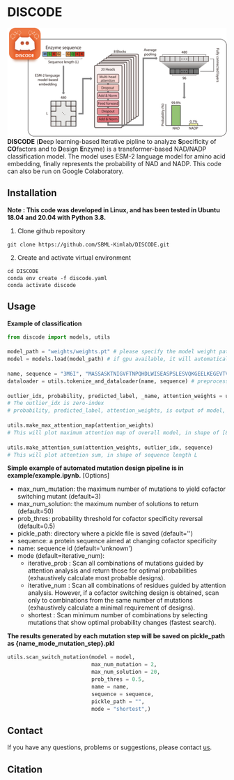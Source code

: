 # DISCODE
![DISCODE](/DISCODE.png)
**DISCODE** (**D**eep learning-based **I**terative pipline to analyze **S**pecificity of **CO**factors and to **D**esign **E**nzyme) is a transformer-based NAD/NADP classification model. The model uses ESM-2 language model for amino acid embedding, finally represents the probability of NAD and NADP. This code can also be run on Google Colaboratory.

## Installation
**Note : This code was developed in Linux, and has been tested in Ubuntu 18.04 and 20.04 with Python 3.8.**
1. Clone github repository
```
git clone https://github.com/SBML-Kimlab/DISCODE.git
```
2. Create and activate virtual environment
```
cd DISCODE
conda env create -f discode.yaml
conda activate discode
```

## Usage
**Example of classification**
```python
from discode import models, utils

model_path = "weights/weights.pt" # please specify the model weight path
model = models.load(model_path) # if gpu available, it will automatically load on gpu

name, sequence = "3M6I", "MASSASKTNIGVFTNPQHDLWISEASPSLESVQKGEELKEGEVTVAVRSTGICGSDVHFWKHGCIGPMIVECDHVLGHESAGEVIAVHPSVKSIKVGDRVAIEPQVICNACEPCLTGRYNGCERVDFLSTPPVPGLLRRYVNHPAVWCHKIGNMSYENGAMLEPLSVALAGLQRAGVRLGDPVLICGAGPIGLITMLCAKAAGACPLVITDIDEGRLKFAKEICPEVVTHKVERLSAEESAKKIVESFGGIEPAVALECTGVESSIAAAIWAVKFGGKVFVIGVGKNEIQIPFMRASVREVDLQFQYRYCNTWPRAIRLVENGLVDLTRLVTHRFPLEDALKAFETASDPKTGAIKVQIQSLE"
dataloader = utils.tokenize_and_dataloader(name, sequence) # preprocess

outlier_idx, probability, predicted_label, _name, attention_weights = utils.model_processing(dataloader, model)
# The outlier_idx is zero-index
# probability, predicted_label, attention_weights, is output of model, the _name is same with previously declared variable name.

utils.make_max_attention_map(attention_weights)
# This will plot maximum attention map of overall model, in shape of [8,20]

utils.make_attention_sum(attention_weights, outlier_idx, sequence)
# This will plot attention sum, in shape of sequence length L
```

**Simple example of automated mutation design pipeline is in example/example.ipynb.**
[Options]
  - max_num_mutation: the maximum number of mutations to yield cofactor switching mutant (default=3)
  - max_num_solution: the maximum number of solutions to return (default=50)
  - prob_thres: probability threshold for cofactor specificity reversal (default=0.5)
  - pickle_path: directory where a pickle file is saved (default='')
  - sequence: a protein sequence aimed at changing cofactor specificity
  - name: sequence id (default='unknown')
  - mode (default=iterative_num):
    * iterative_prob : Scan all combinations of mutations guided by attention analysis and return those for optimal probabilities (exhaustively calculate most probable designs).
    * iterative_num : Scan all combinations of residues guided by attention analysis. However, if a cofactor switching design is obtained, scan only to combinations from the same number of mutations (exhaustively calculate a minimal requirement of designs).
    * shortest : Scan minimum number of combinations by selecting mutations that show optimal probability changes (fastest search).

**The results generated by each mutation step will be saved on pickle_path as {name_mode_mutation_step}.pkl**
```python
utils.scan_switch_mutation(model = model,
                           max_num_mutation = 2,
                           max_num_solution = 20,
                           prob_thres = 0.5,
                           name = name,
                           sequence = sequence,
                           pickle_path = "",
                           mode = "shortest",)
```

## Contact
If you have any questions, problems or suggestions, please contact [us](https://sites.google.com/view/systemskimlab/home).

## Citation
